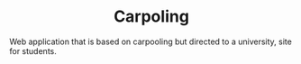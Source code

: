 <h1 align="center"> Carpoling </h1>

Web application that is based on carpooling but directed to a university, site for students.
